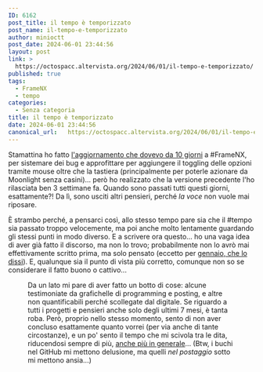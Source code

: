 ```yaml
---
ID: 6162
post_title: il tempo è temporizzato
post_name: il-tempo-e-temporizzato
author: minioctt
post_date: 2024-06-01 23:44:56
layout: post
link: >
  https://octospacc.altervista.org/2024/06/01/il-tempo-e-temporizzato/
published: true
tags:
  - FrameNX
  - tempo
categories:
  - Senza categoria
title: il tempo è temporizzato
date: 2024-06-01 23:44:56
canonical_url:   https://octospacc.altervista.org/2024/06/01/il-tempo-e-temporizzato/
---
```

<!-- wp:paragraph -->
<p>Stamattina ho fatto <a href="https://octospacc.altervista.org/2024/05/20/5728/">l'aggiornamento che dovevo da 10 giorni</a> a #FrameNX, per sistemare dei bug e approfittare per aggiungere il toggling delle opzioni tramite mouse oltre che la tastiera (principalmente per poterle azionare da Moonlight senza casini)... però ho realizzato che la versione precedente l'ho rilasciata ben 3 settimane fa. Quando sono passati tutti questi giorni, esattamente?! Da lì, sono usciti altri pensieri, perché <em>la voce</em> non vuole mai riposare.</p>
<!-- /wp:paragraph -->

<!-- wp:paragraph -->
<p>È strambo perché, a pensarci così, allo stesso tempo pare sia che il #tempo sia passato troppo velocemente, ma poi anche molto lentamente guardando gli stessi punti in modo diverso. E a scrivere ora questo... ho una vaga idea di aver già fatto il discorso, ma non lo trovo; probabilmente non lo avrò mai effettivamente scritto prima, ma solo pensato (eccetto per <a href="https://octospacc.altervista.org/2024/01/28/febbraio-di-corsa/">gennaio, che lo dissi</a>). E, qualunque sia il punto di vista più corretto, comunque non so se considerare il fatto buono o cattivo...</p>
<!-- /wp:paragraph -->

<!-- wp:paragraph -->
<p></p>
<!-- /wp:paragraph -->

<!-- wp:image {"id":6164,"sizeSlug":"full","linkDestination":"none"} -->
<figure class="wp-block-image size-full"><img src="{{site.cdnurl}}/assets/uploads/2024/06/image.png" alt="" class="wp-image-6164"/><figcaption class="wp-element-caption">Da un lato mi pare di aver fatto un botto di cose: alcune testimoniate da grafichelle di programming e posting, e altre non quantificabili perché scollegate dal digitale. Se riguardo a tutti i progetti e pensieri anche solo degli ultimi 7 mesi, è tanta roba. Però, proprio nello stesso momento, sento di non aver concluso esattamente quanto vorrei (per via anche di tante circostanze), e un po' sento il tempo che mi scivola tra le dita, riducendosi sempre di più, <a href="https://octospacc.altervista.org/2023/12/31/847/">anche più in generale</a>... (Btw, i buchi nel GitHub mi mettono delusione, ma quelli <em>nel postaggio</em> sotto mi mettono ansia...)</figcaption></figure>
<!-- /wp:image -->